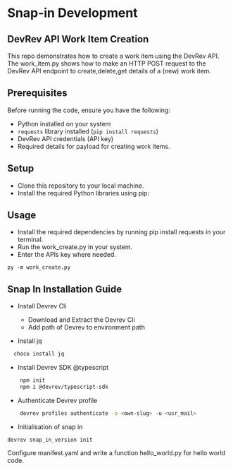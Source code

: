 
# Snap-in Development




## DevRev API Work Item Creation

This repo demonstrates how to create a work item using the DevRev API. The work_item.py shows how to make an HTTP POST request to the DevRev API endpoint to create,delete,get details of a (new) work item.

## Prerequisites

Before running the code, ensure you have the following:

- Python installed on your system
- `requests` library installed (`pip install requests`)
- DevRev API credentials (API key)
- Required details for payload for creating work items.

## Setup

- Clone this repository to your local machine.
- Install the required Python libraries using pip:


## Usage

- Install the required dependencies by running pip install requests in your terminal.
- Run the work_create.py in your system.
- Enter the APIs key where needed.
```
py -m work_create.py
```


## Snap In Installation Guide

- Install Devrev Cli
    - Download and Extract the Devrev Cli
    - Add path of Devrev to environment path

- Install jq
```bash
  choco install jq
```

- Install Devrev SDK @typescript
```bash
    npm init 
    npm i @devrev/typescript-sdk
```

- Authenticate Devrev profile
```bash 
    devrev profiles authenticate -o <own-slug> -u <usr_mail>
```

- Initialisation of snap in
```
devrev snap_in_version init
```

Configure manifest.yaml and write a function hello_world.py for hello world code.